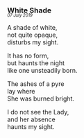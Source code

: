 ### White Shade
<p style="margin:0; margin-top: -1.25rem">
  <em>
    <small><small>07 July 2019</small></small>
  </em>
</p>

A shade of white,\
not quite opaque,\
disturbs my sight.

It has no form,\
but haunts the night\
like one unsteadily born.

The ashes of a pyre\
lay where\
She was burned bright.

I do not see the Lady,\
and her absence \
haunts my sight.
